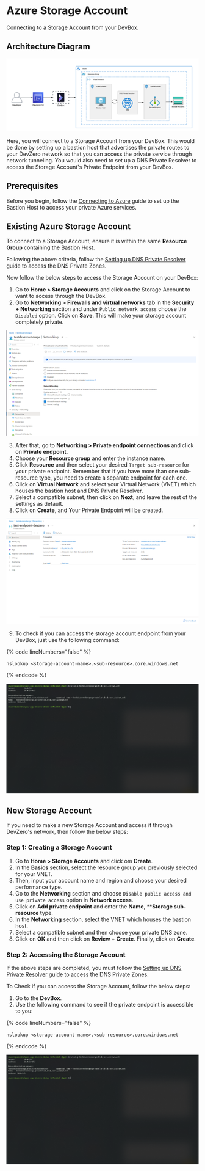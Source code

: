 # Azure Storage Account

Connecting to a Storage Account from your DevBox.

## Architecture Diagram

![Azure VM Architecture](../../../.gitbook/assets/azure-storage-account-architecture.png)

Here, you will connect to a Storage Account from your DevBox. This would be done by setting up a bastion host that advertises the private routes to your DevZero network so that you can access the private service through network tunneling. You would also need to set up a DNS Private Resolver to access the Storage Account's Private Endpoint from your DevBox.

## Prerequisites

Before you begin, follow the [Connecting to Azure](../../existing-network/connecting-to-azure.md) guide to set up the Bastion Host to access your private Azure services.

## Existing Azure Storage Account

To connect to a Storage Account, ensure it is within the same **Resource Group** containing the Bastion Host.

Following the above criteria, follow the [Setting up DNS Private Resolver](./setting-up-dns-private-resolver.md) guide to access the DNS Private Zones.

Now follow the below steps to access the Storage Account on your DevBox:

1. Go to **Home > Storage Accounts** and click on the Storage Account to want to access through the DevBox.
2. Go to **Networking > Firewalls and virtual networks** tab in the **Security + Networking** section and under `Public network access` choose the `Disabled` option. Click on **Save**. This will make your storage account completely private.

![Azure Storage Account access](../../../.gitbook/assets/azure-storage-account-networking.png)

3. After that, go to **Networking > Private endpoint connections** and click on **Private endpoint**.
4. Choose your **Resource group** and enter the instance name.
5. Click **Resource** and then select your desired `Target sub-resource` for your private endpoint. Remember that if you have more than one sub-resource type, you need to create a separate endpoint for each one.
6. Click on **Virtual Network** and select your Virtual Network (VNET) which houses the bastion host and DNS Private Resolver.
7. Select a compatible subnet, then click on **Next**, and leave the rest of the settings as default.
8. Click on **Create**, and Your Private Endpoint will be created.

![Azure Storage Account Endpoint](../../../.gitbook/assets/azure-storage-account-endpoint.png)

9. To check if you can access the storage account endpoint from your DevBox, just use the following command:

{% code lineNumbers="false" %}
```
nslookup <storage-account-name>.<sub-resource>.core.windows.net
```
{% endcode %}

![Azure Storage Account access](../../../.gitbook/assets/azure-storage-account-access.png)

## New Storage Account

If you need to make a new Storage Account and access it through DevZero's network, then follow the below steps:

### Step 1: Creating a Storage Account

1. Go to **Home > Storage Accounts** and click om **Create**.
2. In the **Basics** section, select the resource group you previously selected for your VNET.
3. Then, input your account name and region and choose your desired performance type.
4. Go to the **Networking** section and choose `Disable public access and use private access` option in **Network access**.
5. Click on **Add private endpoint** and enter the **Name**, ****Storage sub-resource** type.
6. In the **Networking** section, select the VNET which houses the bastion host.
7. Select a compatible subnet and then choose your private DNS zone.
8. Click on **OK** and then click on **Review + Create**. Finally, click on **Create**.

### Step 2: Accessing the Storage Account

If the above steps are completed, you must follow the [Setting up DNS Private Resolver](./setting-up-dns-private-resolver.md) guide to access the DNS Private Zones.

To Check if you can access the Storage Account, follow the below steps:

1. Go to the **DevBox**.
2. Use the following command to see if the private endpoint is accessible to you:

{% code lineNumbers="false" %}
```
nslookup <storage-account-name>.<sub-resource>.core.windows.net
```
{% endcode %}

![Azure Storage Account access](../../../.gitbook/assets/azure-storage-account-access.png)
